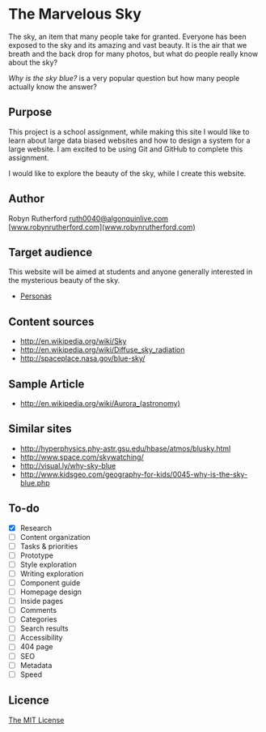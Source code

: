 # The Marvelous Sky

The sky, an item that many people take for granted. Everyone has been exposed to
the sky and its amazing and vast beauty. It is the air that we breath and the back
drop for many photos, but what do people really know about the sky?

*Why is the sky blue?* is a very popular question but how many people actually know the answer?

## Purpose

This project is a school assignment, while making this site I would like to learn
 about large data biased websites and how to design a system for a large website.
 I am excited to be using Git and GitHub to complete this assignment.

I would like to explore the beauty of the sky, while I create this website.

## Author

Robyn Rutherford
[ruth0040@algonquinlive.com](mailto:ruth0040@algonquinlive.com)
[www.robynrutherford.com](www.robynrutherford.com)

## Target audience

This website will be aimed at students and anyone generally interested in the mysterious beauty of the sky.

- [Personas](personas.md)

## Content sources

- <http://en.wikipedia.org/wiki/Sky>
- <http://en.wikipedia.org/wiki/Diffuse_sky_radiation>
- <http://spaceplace.nasa.gov/blue-sky/>

## Sample Article

- <http://en.wikipedia.org/wiki/Aurora_(astronomy)>

## Similar sites

- <http://hyperphysics.phy-astr.gsu.edu/hbase/atmos/blusky.html>
- <http://www.space.com/skywatching/>
- <http://visual.ly/why-sky-blue>
- <http://www.kidsgeo.com/geography-for-kids/0045-why-is-the-sky-blue.php>


## To-do

- [x] Research
- [ ] Content organization
- [ ] Tasks & priorities
- [ ] Prototype
- [ ] Style exploration
- [ ] Writing exploration
- [ ] Component guide
- [ ] Homepage design
- [ ] Inside pages
- [ ] Comments
- [ ] Categories
- [ ] Search results
- [ ] Accessibility
- [ ] 404 page
- [ ] SEO
- [ ] Metadata
- [ ] Speed

## Licence

[The MIT License](LICENSE)
